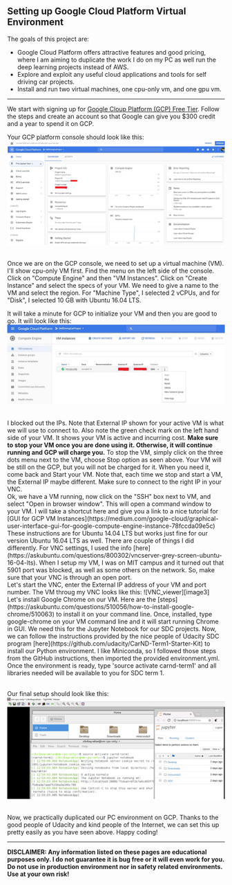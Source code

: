 

[//]: # (Image References)

[image1]: ./images/GCP_01.jpg
[image2]: ./images/GCP_02.jpg
[image3]: ./images/GCP_03.jpg
[image4]: ./images/GCP_04.jpg

## Setting up Google Cloud Platform Virtual Environment

The goals of this project are:
* Google Cloud Platform offers attractive features and good pricing, where I am aiming to duplicate the work I do on my PC as well run the deep learning projects instead of AWS.
* Explore and exploit any useful cloud applications and tools for self driving car projects.
* Install and run two virtual machines, one cpu-only vm, and one gpu vm.
   
---
We start with signing up for [Google Cloup Platform (GCP) Free Tier](https://cloud.google.com/free/). Follow the steps and create an
account so that Google can give you $300 credit and a year to spend it on GCP.

Your GCP platform console should look like this:
![GCP_Console][image1]

<br>
Once we are on the GCP console, we need to set up a virtual machine (VM). I'll show cpu-only VM first.
Find the menu on the left side of the console. Click on "Compute Engine" and then "VM Instances".
Click on "Create Instance" and select the specs of your VM. We need to give a name to the VM and select
the region. For "Machine Type", I selected 2 vCPUs, and for "Disk", I selected 10 GB with Ubuntu 16.04 LTS.

It will take a minute for GCP to initialize your VM and then you are good to go. It will look like this:
![GCP_VM_Instance][image2]

<br>
I blocked out the IPs. Note that External IP shown for your active VM is what we will use to connect to.
Also note the green check mark on the left hand side of your VM. It shows your VM is active and incurring cost.
<b>Make sure to stop your VM once you are done using it. Otherwise, it will continue running and GCP will charge you.</b>
To stop the VM, simply click on the three dots menu next to the VM, choose Stop option as seen above. Your VM will be still
on the GCP, but you will not be charged for it. When you need it, come back and Start your VM. Note that, each time we
stop and start a VM, the External IP maybe different. Make sure to connect to the right IP in your VNC.

<br>
Ok, we have a VM running, now click on the "SSH" box next to VM, and select "Open in browser window".
This will open a command window to your VM. I will take a shortcut here and give you a link to a nice tutorial for
[GUI for GCP VM Instances](https://medium.com/google-cloud/graphical-user-interface-gui-for-google-compute-engine-instance-78fccda09e5c)
These instructions are for Ubuntu 14.04 LTS but works just fine for our version Ubuntu 16.04 LTS as well. There are couple of things I did
differently. For VNC settings, I used the info [here](https://askubuntu.com/questions/800302/vncserver-grey-screen-ubuntu-16-04-lts).
When I setup my VM, I was on MIT campus and it turned out that 5901 port was blocked, as well as some others on the network. So, make sure that
your VNC is through an open port.

<br>
Let's start the VNC, enter the External IP address of your VM and port number. The VM throug my VNC looks like this:
![VNC_viewer][image3]

<br>
Let's install Google Chrome on our VM. Here are the [steps](https://askubuntu.com/questions/510056/how-to-install-google-chrome/510063) to
install it on your command line. Once, installed, type google-chrome on your VM command line and it will start running Chrome in GUI. We need this
for the Jupyter Notebook for our SDC projects.  Now, we can follow the instructions provided by the nice people of Udacity SDC program [here](https://github.com/udacity/CarND-Term1-Starter-Kit)
to install our Python environment.  I like Miniconda, so I followed those steps from the GitHub instructions, then imported the provided 
environment.yml.  Once the environment is ready, type 'source activate carnd-term1' and all libraries needed will be available to you for SDC term 1.

<br> Our final setup should look like this:
![JupyterNotebook][image4]

<br> Now, we practically duplicated our PC environment on GCP. Thanks to the good people of Udacity and kind people of the Internet, we
can set this up pretty easily as you have seen above. Happy coding! 
<br>

---
<b>DISCLAIMER:  Any information listed on these pages are educational purposes only. I do not guarantee it is bug free or it will even work for
you. Do not use in production environment nor in safety related environments. Use at your own risk!</b>